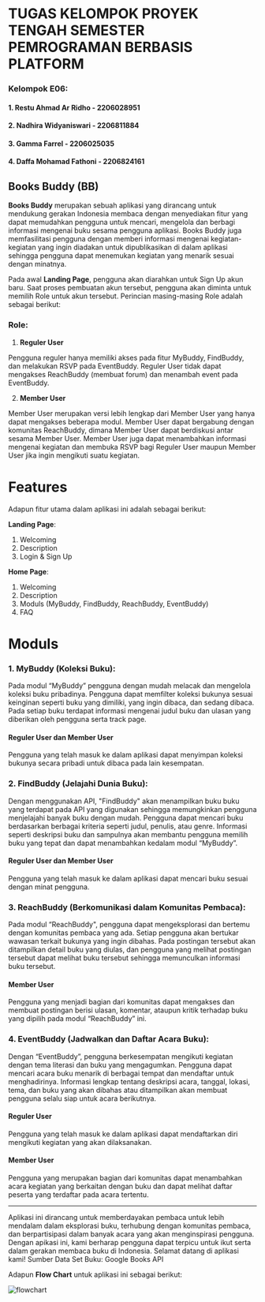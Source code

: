 # TUGAS KELOMPOK PROYEK TENGAH SEMESTER PEMROGRAMAN BERBASIS PLATFORM

### Kelompok E06:
#### 1. Restu Ahmad Ar Ridho	- 2206028951
#### 2. Nadhira Widyaniswari 	- 2206811884
#### 3. Gamma Farrel		    - 2206025035
#### 4. Daffa Mohamad Fathoni	- 2206824161

## **Books Buddy (BB)**

**Books Buddy** merupakan sebuah aplikasi yang dirancang untuk mendukung gerakan Indonesia membaca dengan menyediakan fitur yang dapat memudahkan pengguna untuk mencari, mengelola dan berbagi informasi mengenai buku sesama pengguna aplikasi. Books Buddy juga memfasilitasi pengguna dengan memberi informasi mengenai kegiatan-kegiatan yang ingin diadakan untuk dipublikasikan di dalam aplikasi sehingga pengguna dapat menemukan kegiatan yang menarik sesuai dengan minatnya.

Pada awal **Landing Page**, pengguna akan diarahkan untuk Sign Up akun baru. Saat proses pembuatan akun tersebut, pengguna akan diminta untuk memilih Role untuk akun tersebut. Perincian masing-masing Role adalah sebagai berikut:

### Role:
1. **Reguler User**

Pengguna reguler hanya memiliki akses pada fitur MyBuddy, FindBuddy, dan melakukan RSVP pada EventBuddy. Reguler User tidak dapat mengakses ReachBuddy (membuat forum) dan menambah event pada EventBuddy.

2. **Member User**

Member User merupakan versi lebih lengkap dari Member User yang hanya dapat mengakses beberapa modul. Member User dapat bergabung dengan komunitas ReachBuddy, dimana Member User dapat berdiskusi antar sesama Member User. Member User juga dapat menambahkan informasi mengenai kegiatan dan membuka RSVP bagi Reguler User maupun Member User jika ingin mengikuti suatu kegiatan.

# Features

Adapun fitur utama dalam aplikasi ini adalah sebagai berikut:

**Landing Page**:
1. Welcoming
2. Description
3. Login & Sign Up

**Home Page**:
1. Welcoming
2. Description
4. Moduls (MyBuddy, FindBuddy, ReachBuddy, EventBuddy)
5. FAQ

# Moduls

### 1. MyBuddy (Koleksi Buku):
Pada modul “MyBuddy” pengguna dengan mudah melacak dan mengelola koleksi buku pribadinya. Pengguna dapat memfilter koleksi bukunya sesuai keinginan seperti buku yang dimiliki, yang ingin dibaca, dan sedang dibaca. Pada setiap buku terdapat informasi mengenai judul buku dan ulasan yang diberikan oleh pengguna serta track page.

#### Reguler User dan Member User 
Pengguna yang telah masuk ke dalam aplikasi dapat menyimpan koleksi bukunya secara pribadi untuk dibaca pada lain kesempatan.

### 2. FindBuddy (Jelajahi Dunia Buku):
Dengan menggunakan API, "FindBuddy" akan menampilkan buku buku yang terdapat pada API yang digunakan sehingga memungkinkan pengguna menjelajahi banyak buku dengan mudah. Pengguna dapat mencari buku berdasarkan berbagai kriteria seperti judul, penulis, atau genre. Informasi seperti deskripsi buku dan sampulnya akan membantu pengguna memilih buku yang tepat dan dapat menambahkan kedalam modul “MyBuddy”.

#### Reguler User dan Member User
Pengguna yang telah masuk ke dalam aplikasi dapat mencari buku sesuai dengan minat pengguna.

### 3. ReachBuddy (Berkomunikasi dalam Komunitas Pembaca):
Pada modul “ReachBuddy", pengguna dapat mengeksplorasi dan bertemu dengan komunitas pembaca yang ada. Setiap pengguna akan bertukar wawasan terkait bukunya yang ingin dibahas. Pada postingan tersebut akan ditampilkan detail buku yang diulas, dan pengguna yang melihat postingan tersebut dapat melihat buku tersebut sehingga memunculkan informasi buku tersebut.

#### Member User
Pengguna yang menjadi bagian dari komunitas dapat mengakses dan membuat postingan berisi ulasan, komentar, ataupun kritik terhadap buku yang dipilih pada modul “ReachBuddy” ini.

### 4. EventBuddy (Jadwalkan dan Daftar Acara Buku):
Dengan “EventBuddy”, pengguna berkesempatan mengikuti kegiatan dengan tema literasi dan buku yang mengagumkan. Pengguna dapat mencari acara buku menarik di berbagai tempat dan mendaftar untuk menghadirinya. Informasi lengkap tentang deskripsi acara, tanggal, lokasi, tema, dan buku yang akan dibahas atau ditampilkan akan membuat pengguna selalu siap untuk acara berikutnya.

#### Reguler User
Pengguna yang telah masuk ke dalam aplikasi dapat mendaftarkan diri mengikuti kegiatan yang akan dilaksanakan.

#### Member User
Pengguna yang merupakan bagian dari komunitas dapat menambahkan acara kegiatan yang berkaitan dengan buku dan dapat melihat daftar peserta yang terdaftar pada acara tertentu.

<hr>

Aplikasi ini dirancang untuk memberdayakan pembaca untuk lebih mendalam dalam eksplorasi buku, terhubung dengan komunitas pembaca, dan berpartisipasi dalam banyak acara yang akan menginspirasi pengguna. Dengan apikasi ini, kami berharap pengguna dapat terpicu untuk ikut serta dalam gerakan membaca buku di Indonesia. Selamat datang di aplikasi kami!
Sumber Data Set Buku: Google Books API


Adapun **Flow Chart** untuk aplikasi ini sebagai berikut:

![flowchart](https://cdn.discordapp.com/attachments/1161615088172683358/1161615193793634315/1697020767820.jpg?ex=6538f173&is=65267c73&hm=6e15ce7581f449bd4da999747f4a200e6245773ef55cd6bbc72a48e35a914d91&)